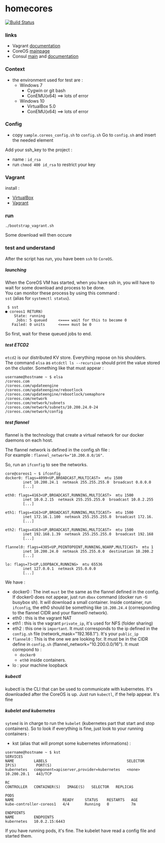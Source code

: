 # homecores

[![Build Status](https://travis-ci.org/tdeheurles/homecores.svg?branch=master)](https://travis-ci.org/tdeheurles/homecores)

### links
- Vagrant [documentation](https://docs.vagrantup.com/v2/)
- CoreOS [mainpage](https://coreos.com/)
- Consul [main](https://www.consul.io/) and [documentation](https://www.consul.io/docs/index.html)

### Context
- the environment used for test are :
  - Windows 7
    - Cygwin or git bash
    - ConEMU(x64) ==> lots of error
  - Windows 10
    - VirtualBox 5.0
    - ConEMU(x64) ==> lots of error

### Config
- copy `sample.coreos_config.sh` to `config.sh`
Go to `config.sh` and insert the needed element

Add your ssh_key to the project :
 - name : `id_rsa`
 - run `chmod 400 id_rsa` to restrict your key


### Vagrant
install :
- [VirtualBox](https://www.virtualbox.org/)
- [Vagrant](https://www.vagrantup.com/)

### run
`./bootstrap_vagrant.sh`

Some download will then occure

### test and understand
After the script has run, you have been `ssh` to `CoreOS`.  

##### launching
When the CoreOS VM has started, when you have ssh in, you will have to wait for some download and process to be done.  
You can monitor these process by using this command :  
`sst` (alias for `systemctl status`).

```
 $ sst
● coreos1 RETURN)
    State: running
     Jobs: 5 queued     <==== wait for this to become 0
   Failed: 0 units      <==== must be 0
```

So first, wait for these queued jobs to end.  

##### test ETCD2
`etcd2` is our distributed KV store. Everything repose on his shoulders.  
The command `elsa` as `etcdctl ls --recursive` should print the value stored on the cluster. Something like that must appear :  
```
username@hostname ~ $ elsa
/coreos.com
/coreos.com/updateengine
/coreos.com/updateengine/rebootlock
/coreos.com/updateengine/rebootlock/semaphore
/coreos.com/network
/coreos.com/network/subnets
/coreos.com/network/subnets/10.200.24.0-24
/coreos.com/network/config
```

##### test flannel
flannel is the technology that create a virtual network for our docker daemons on each host.

The flannel network is defined in the config.sh file :  
For example : `flannel_network="10.200.0.0/16"`.

So, run an `ifconfig` to see the networks.

```
core@coreos1 ~ $ ifconfig                                          
docker0: flags=4099<UP,BROADCAST,MULTICAST>  mtu 1500              
        inet 10.200.24.1  netmask 255.255.255.0  broadcast 0.0.0.0 
        [...]
                                                                   
eth0: flags=4163<UP,BROADCAST,RUNNING,MULTICAST>  mtu 1500         
        inet 10.0.2.15  netmask 255.255.255.0  broadcast 10.0.2.255
        [...]
                                                                   
eth1: flags=4163<UP,BROADCAST,RUNNING,MULTICAST>  mtu 1500         
        inet 172.16.1.100  netmask 255.255.255.0  broadcast 172.16.
        [...]
                                                                   
eth2: flags=4163<UP,BROADCAST,RUNNING,MULTICAST>  mtu 1500         
        inet 192.168.1.39  netmask 255.255.255.0  broadcast 192.168
        [...]
                                                                   
flannel0: flags=4305<UP,POINTOPOINT,RUNNING,NOARP,MULTICAST>  mtu 1
        inet 10.200.24.0  netmask 255.255.0.0  destination 10.200.2
        [...]
                                                                   
lo: flags=73<UP,LOOPBACK,RUNNING>  mtu 65536                       
        inet 127.0.0.1  netmask 255.0.0.0                          
        [...]
```

We have :
 - docker0 : The inet `must` be the same as the flannel defined in the config. If docker0 does not appear, just run `dbox` command (docker run -ti busybox sh). It will download a small container. Inside container, run `ifconfig`, the eth0 should be something like `10.200.24.4` (corresponding to the flannel CIDR and your flannel0 network).
 - eth0 : this is the vagrant NAT
 - eth1 : this is the vagrant `private_ip`, it's used for NFS (folder sharing)
 - eth2 : this one is `important`. It must corresponds to the ip defined in the `config.sh` file (network_mask="192.168.1"). It's your `public_ip`
 - `flannel0` : This is the one we are looking for. It must be in the CIDR define in `config.sh` (flannel_network="10.200.0.0/16"). It must correpond to :
   - `docker0`
   - `eth0` inside containers.
 - lo : your machine loopback


##### kubectl
kubectl is the CLI that can be used to communicate with kubernetes.
It's downloaded after the CoreOS is up.
Just run `kubectl`, if the help appear. It's fine

##### kubelet and kubernetes
`sytemd` is in charge to run the `kubelet` (kubernetes part that start and stop containers). So to look if everything is fine, just look to your running containers :

- kst (alias that will prompt some kubernetes informations) :
```
username@hostname ~ $ kst
SERVICES
NAME         LABELS                                    SELECTOR   IP(S)         PORT(S)
kubernetes   component=apiserver,provider=kubernetes   <none>     10.200.20.1   443/TCP

RC
CONTROLLER   CONTAINER(S)   IMAGE(S)   SELECTOR   REPLICAS

PODS
NAME                      READY     STATUS    RESTARTS   AGE
kube-controller-coreos1   4/4       Running   0          7m

ENDPOINTS
NAME         ENDPOINTS
kubernetes   10.0.2.15:6443
```

If you have running pods, it's fine. The kubelet have read a config file and started them.
